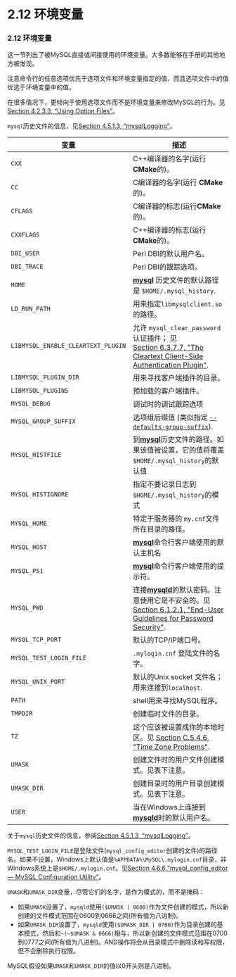 # 2.12 环境变量

### 2.12 环境变量

这一节列出了被MySQL直接或间接使用的环境变量。大多数能够在手册的其他地方被发现。

注意命令行的任意选项优先于选项文件和环境变量指定的值，而且选项文件中的值优选于环境变量中的值。

在很多情况下，更倾向于使用选项文件而不是环境变量来修改MySQL的行为。见[Section 4.2.3.3, “Using Option Files”](#)。

`mysql`历史文件的信息，见[Section 4.5.1.3, “mysqlLogging”](#)。

<style type="text/css">
	table
  	{
  		border-collapse:collapse;
		margin-bottom: 10px;	 
		border-spacing: 0px;
		border-collapse: collapse;
	}
</style>

<table>
      <thead>
            <tr><th scope="col">变量</th><th scope="col">描述</th></tr>
      </thead>
      <tbody>
            <tr>
                  <td scope="row"><code>CXX</code></td><td>C++编译器的名字(运行<span><strong>CMake</strong></span>的)。</td>
            </tr>
            <tr>
                  <td scope="row"><code>CC</code></td><td>C编译器的名字(运行 <span><strong>CMake</strong></span>的)。</td>
            </tr>
            <tr>
                  <td scope="row"><code>CFLAGS</code></td><td>C编译器的标志(运行<span><strong>CMake</strong></span>的)。</td>
            </tr>
            <tr>
                  <td scope="row"><code>CXXFLAGS</code></td><td>C++编译器的标志(运行<span><strong>CMake</strong></span>的)。</td>
            </tr>
            <tr>
                  <td scope="row"><code>DBI_USER</code></td><td>Perl DBI的默认用户名。</td>
            </tr>
            <tr>
                  <td scope="row"><code>DBI_TRACE</code></td><td>Perl DBI的跟踪选项。</td>
            </tr>
            <tr>
                  <td scope="row"><code>HOME</code></td><td><a href="mysql.html" title="4.5.1.&nbsp;mysql — The MySQL Command-Line Tool"><span><strong>mysql</strong></span></a> 历史文件的默认路径是
                  <code>$HOME/.mysql_history</code>.</td>
            </tr>
            <tr>
                  <td scope="row"><code>LD_RUN_PATH</code></td><td>用来指定<code>libmysqlclient.so</code>的路径。</td>
            </tr>
            <tr>
                  <td scope="row"><code>LIBMYSQL_ENABLE_CLEARTEXT_PLUGIN</code></td><td>允许 <code>mysql_clear_password</code>认证插件；
                  见 <a href="cleartext-authentication-plugin.html" title="6.3.7.7.&nbsp;The Cleartext Client-Side Authentication Plugin">Section&nbsp;6.3.7.7, "The Cleartext Client-Side Authentication Plugin"</a>.</td>
            </tr>
            <tr>
                  <td scope="row"><code>LIBMYSQL_PLUGIN_DIR</code></td><td>用来寻找客户端插件的目录。</td>
            </tr>
            <tr>
                  <td scope="row"><code>LIBMYSQL_PLUGINS</code></td><td>预加载的客户端插件。</td>
            </tr>
            <tr>
                  <td scope="row"><code>MYSQL_DEBUG</code></td><td>调试时的调试跟踪选项</td>
            </tr>
            <tr>
                  <td scope="row"><code>MYSQL_GROUP_SUFFIX</code></td><td>选项​​组后缀值 (类似指定
                  <a href="option-file-options.html#option_general_defaults-group-suffix"><code>--defaults-group-suffix</code></a>).</td>
            </tr>
            <tr>
                  <td scope="row"><code>MYSQL_HISTFILE</code></td><td>到<a href="mysql.html" title="4.5.1.&nbsp;mysql — The MySQL Command-Line Tool"><span><strong>mysql</strong></span></a>历史文件的路径。如果该值被设置，它的值将覆盖<code>$HOME/.mysql_history</code>的默认值</td>
            </tr>
            <tr>
                  <td scope="row"><code>MYSQL_HISTIGNORE</code></td><td>指定不要记录日志到
            <code>$HOME/.mysql_history</code>的模式</td>
            </tr>
            <tr>
                  <td scope="row"><code>MYSQL_HOME</code></td><td>特定于服务器的
         	      <code>my.cnf</code>文件所在目录的路径。</td>
            </tr>
            <tr>
                  <td scope="row"><code>MYSQL_HOST</code></td><td><a href="mysql.html" title="4.5.1.&nbsp;mysql — The MySQL Command-Line Tool"><span><strong>mysql</strong></span></a>命令行客户端使用的默认主机名</td>
            </tr>
            <tr>
                  <td scope="row"><code>MYSQL_PS1</code></td><td><a href="mysql.html" title="4.5.1.&nbsp;mysql — The MySQL Command-Line Tool"><span><strong>mysql</strong></span></a>命令行客户端使用的提示符。</td>
            </tr>
            <tr>
                  <td scope="row"><code>MYSQL_PWD</code></td><td>连接<a href="mysqld.html" title="4.3.1.&nbsp;mysqld — The MySQL Server"><span><strong>mysqld</strong></span></a>的默认密码。注意使用它是不安全的。见<a href="password-security-user.html" title="6.1.2.1.&nbsp;End-User Guidelines for Password Security">Section&nbsp;6.1.2.1, "End-User Guidelines for Password Security"</a>.</td>
            </tr>
            <tr>
                  <td scope="row"><code>MYSQL_TCP_PORT</code></td><td>默认的TCP/IP端口号。</td>
			</tr>
			<tr>
				  <td scope="row"><code>MYSQL_TEST_LOGIN_FILE</code></td><td><code>.mylogin.cnf</code> 登陆文件的名字。</td>
            </tr>
            <tr>
                  <td scope="row"><code>MYSQL_UNIX_PORT</code></td><td>默认的Unix socket 文件名；用来连接到<code>localhost</code>.</td>
            </tr>
            <tr>
                  <td scope="row"><code>PATH</code></td><td>shell用来寻找MySQL程序。</td>
            </tr>
            <tr>
                  <td scope="row"><code>TMPDIR</code></td><td>创建临时文件的目录。</td>
            </tr>
            <tr>
                  <td scope="row"><code>TZ</code></td><td>这个应该被设置成你的本地时区。见
                  <a href="timezone-problems.html" title="C.5.4.6.&nbsp;Time Zone Problems">Section&nbsp;C.5.4.6, "Time Zone Problems"</a>.</td>
            </tr>
            <tr>
                  <td scope="row"><code>UMASK</code></td><td>创建文件时的用户文件创建模式。见表下注意。</td>
            </tr>
            <tr>
                  <td scope="row"><code>UMASK_DIR</code></td><td>创建目录时的用户目录创建模式。见表下注意。</td>
            </tr>
            <tr>
                  <td scope="row"><code>USER</code></td><td>当在Windows上连接到
                  <a href="mysqld.html" title="4.3.1.&nbsp;mysqld — The MySQL Server"><span><strong>mysqld</strong></span></a>时的默认用户名。</td>
            </tr>
      </tbody>
</table>

关于`mysql`历史文件的信息，参阅[Section 4.5.1.3, “mysqlLogging”](#)。

`MYSQL_TEST_LOGIN_FILE`是登陆文件(`mysql_config_editor`创建的文件)的路径名。如果不设置，Windows上默认值是`%APPDATA%\MySQL\.mylogin.cnf`目录，非Windows系统上是`$HOME/.mylogin.cnf`。见[Section 4.6.6,“mysql_config_editor— MySQL Configuration Utility”](#)。

`UMASK`和`UMASK_DIR`变量，尽管它们的名字，是作为模式的，而不是掩码：

* 如果`UMASK`设置了，`mysqld`使用`($UMASK | 0600)`作为文件创建的模式，所以新创建的文件模式范围在0600到0666之间(所有值为八进制)。
* 如果`UMASK_DIR`设置了，`mysqld`使用`($UMASK_DIR | 0700)`作为目录创建的基本模式，然后和`~(~$UMASK & 0666)`相与，所以新创建的文件模式范围在0700到0777之间(所有值为八进制)。AND操作将会从目录模式中删除读和写权限，但不会删除执行权限。

MySQL假设如果`UMASK`和`UMASK_DIR`的值以0开头则是八进制。
